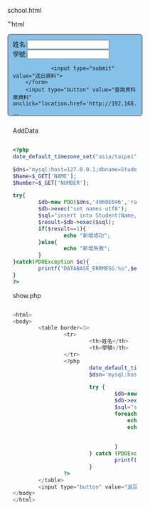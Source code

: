 school.html

‵‵‵html
<!DOCTYPE html>
<html>
<head>
       <title></title>
       <meta charset="utf-8">
    <style>
    form{width:280px;height:160px;border:2px solid grey;
    border-radius:6px;padding:10px;background-color:#85C1E9}
    </style>

</head>
<body>
        <form action="AddData.php" method="get">
                姓名:<input type="text" name="NAME"><br>
                學號:<input type="text" name="NUMBER"><br>

                <input type="submit" value="送出資料">
        </form>
        <input type="button" value="查詢資料庫資料" onclick="location.href='http://192.168.2.197/show.php'">
</body>
</html>
```

AddData
```php

<?php
date_default_timezone_set("asia/taipei");

$dns="mysql:host=127.0.0.1;dbname=Students";
$Name=$_GET['NAME'];
$Number=$_GET['NUMBER'];

try{
        $db=new PDO($dns,'4060E046','raspberry');
        $db->exec("set names utf8");
        $sql="insert into Student(Name,Number) values('$Name','$Number');";
        $result=$db->exec($sql);
        if($result==1){
                echo "新增成功";
        }else{
                echo "新增失敗";
        }
}catch(PDOException $e){
        printf("DATABASE_ERRMESG:%s",$e->getMessage());
}
?>
```

show.php
```php

<html>
<body>
        <table border=3>
                <tr>
                        <th>姓名</th>
                        <th>學號</th>
                </tr>
                <?php
                        date_default_timezone_set("asia/taipei");
                        $dsn='mysql:host=127.0.0.1;dbname=Students';

                        try {
                                $db=new PDO($dsn,'4060E046','raspberry');
                                $db->exec("set names utf8");
                                $sql="select * from Student;";
                                foreach ($db->query($sql) as $row) {
                                    echo "<tr>";
                                    echo "      <td>".$row["Name"]."</td>";
                                        echo "  <td>".$row["Number"]."</td>";
                                        echo "</tr>";
                                }
                        } catch (PDOException $e) {
                                printf("DATABASER_ERRMESG: %s",$e->getMessage());
                        }
                ?>
        </table>
        <input type="button" value="返回上一頁" onclick="location.href='http://192.168.2.197/school.html'">
</body>
</html>
```






